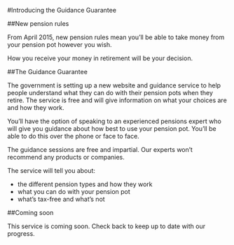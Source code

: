 #Introducing the Guidance Guarantee


##New pension rules

From April 2015, new pension rules mean you’ll be able to take money from your pension pot however you wish.

How you receive your money in retirement will be your decision.

##The Guidance Guarantee

The government is setting up a new website and guidance service to help people understand what they can do with their pension pots when they retire. The service is free and will give information on what your choices are and how they work.

You’ll have the option of speaking to an experienced pensions expert who will give you guidance about how best to use your pension pot. You’ll be able to do this over the phone or face to face.

The guidance sessions are free and impartial. Our experts won’t recommend any products or companies.

The service will tell you about:

- the different pension types and how they work
- what you can do with your pension pot
- what’s tax-free and what’s not

##Coming soon

This service is coming soon. Check back to keep up to date with our progress.
